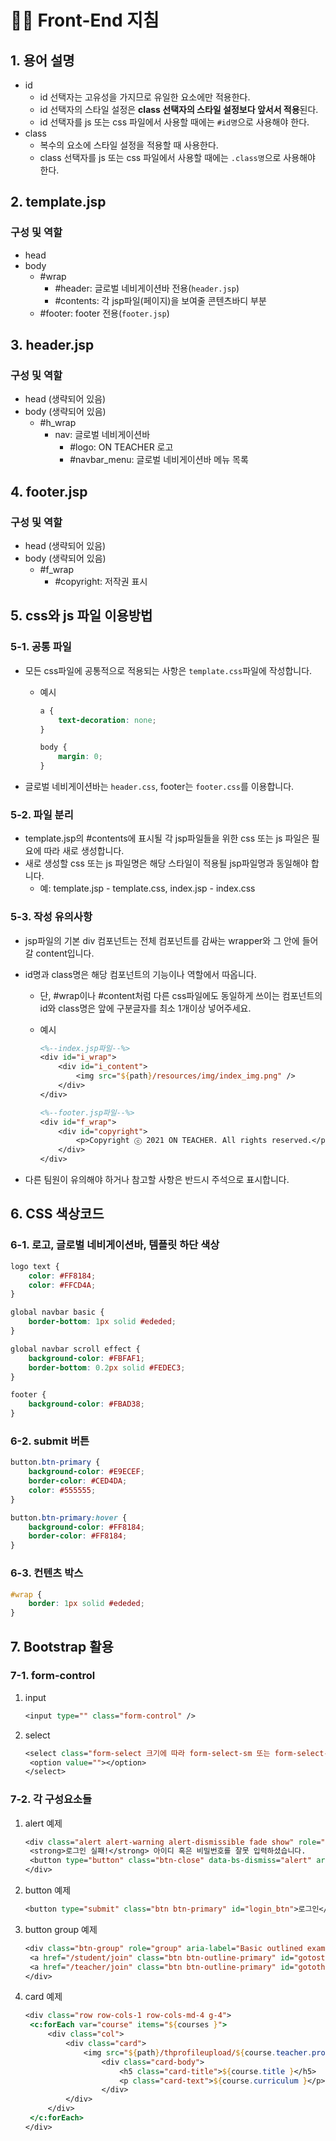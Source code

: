 # 👩‍💻 Front-End 지침

## 1. 용어 설명

- id
  - id 선택자는 고유성을 가지므로 유일한 요소에만 적용한다.
  - id 선택자의 스타일 설정은 **class 선택자의 스타일 설정보다 앞서서 적용**된다.
  - id 선택자를 js 또는 css 파일에서 사용할 때에는 `#id명`으로 사용해야 한다.
- class
  - 복수의 요소에 스타일 설정을 적용할 때 사용한다.
  - class 선택자를 js 또는 css 파일에서 사용할 때에는 `.class명`으로 사용해야 한다.

## 2. template.jsp

### 구성  및 역할

- head
- body
  - #wrap
    - #header: 글로벌 네비게이션바 전용(`header.jsp`)
    - #contents: 각 jsp파일(페이지)을 보여줄 콘텐츠바디 부분
  - #footer: footer 전용(`footer.jsp`)

## 3. header.jsp

### 구성 및 역할

- head (생략되어 있음)
- body (생략되어 있음)
  - #h_wrap
    - nav: 글로벌 네비게이션바
      - #logo: ON TEACHER 로고
      - #navbar_menu: 글로벌 네비게이션바 메뉴 목록

## 4. footer.jsp

### 구성 및 역할

- head (생략되어 있음)
- body (생략되어 있음)
  - #f_wrap
    - #copyright: 저작권 표시

## 5. css와 js 파일 이용방법

### 5-1. 공통 파일

- 모든 css파일에 공통적으로 적용되는 사항은 `template.css`파일에 작성합니다.

  - 예시

    ```css
    a {
        text-decoration: none;
    }
    
    body {
        margin: 0;
    }
    ```

- 글로벌 네비게이션바는 `header.css`, footer는 `footer.css`를 이용합니다.

### 5-2. 파일 분리

- template.jsp의 #contents에 표시될 각 jsp파일들을 위한 css 또는 js 파일은 필요에 따라 새로 생성합니다.
- 새로 생성할 css 또는 js 파일명은 해당 스타일이 적용될 jsp파일명과 동일해야 합니다.
  - 예: template.jsp - template.css, index.jsp - index.css

### 5-3. 작성 유의사항

- jsp파일의 기본 div 컴포넌트는 전체 컴포넌트를 감싸는 wrapper와 그 안에 들어갈 content입니다.

- id명과 class명은 해당 컴포넌트의 기능이나 역할에서 따옵니다.

  - 단, #wrap이나 #content처럼 다른 css파일에도 동일하게 쓰이는 컴포넌트의 id와 class명은 앞에 구분글자를 최소 1개이상 넣어주세요.

  - 예시

    ```jsp
    <%--index.jsp파일--%>
    <div id="i_wrap">
    	<div id="i_content">
    		<img src="${path}/resources/img/index_img.png" />
    	</div>
    </div>
    ```

    ```jsp
    <%--footer.jsp파일--%>
    <div id="f_wrap">
    	<div id="copyright">
    		<p>Copyright ⓒ 2021 ON TEACHER. All rights reserved.</p>
    	</div>
    </div>
    ```

- 다른 팀원이 유의해야 하거나 참고할 사항은 반드시 주석으로 표시합니다.

## 6. CSS 색상코드

### 6-1. 로고, 글로벌 네비게이션바, 템플릿 하단 색상

```css
logo text {
    color: #FF8184;
    color: #FFCD4A;
}

global navbar basic {
    border-bottom: 1px solid #ededed;
}

global navbar scroll effect {
    background-color: #FBFAF1;
    border-bottom: 0.2px solid #FEDEC3;
}

footer {
    background-color: #FBAD38;
}
```

### 6-2. submit 버튼

```css
button.btn-primary {
	background-color: #E9ECEF;
	border-color: #CED4DA;
	color: #555555;
}

button.btn-primary:hover {
	background-color: #FF8184;
	border-color: #FF8184;
}
```

### 6-3. 컨텐츠 박스

```css
#wrap {
    border: 1px solid #ededed;
}
```

## 7. Bootstrap 활용

### 7-1. form-control

1. input

   ```jsp
   <input type="" class="form-control" />
   ```

2. select

   ```jsp
   <select class="form-select 크기에 따라 form-select-sm 또는 form-select-lg 등">
   	<option value=""></option>
   </select>
   ```

### 7-2. 각 구성요소들

1. alert 예제

   ```jsp
   <div class="alert alert-warning alert-dismissible fade show" role="alert">
   	<strong>로그인 실패!</strong> 아이디 혹은 비밀번호를 잘못 입력하셨습니다.
   	<button type="button" class="btn-close" data-bs-dismiss="alert" aria-label="Close"></button>
   </div>
   ```

2. button 예제

   ```jsp
   <button type="submit" class="btn btn-primary" id="login_btn">로그인</button>
   ```

3. button group 예제

   ```jsp
   <div class="btn-group" role="group" aria-label="Basic outlined example">
   	<a href="/student/join" class="btn btn-outline-primary" id="gotostjoin">학생 가입</a>
   	<a href="/teacher/join" class="btn btn-outline-primary" id="gotothjoin">선생님 가입</a>
   </div>
   ```

4. card 예제

   ```jsp
   <div class="row row-cols-1 row-cols-md-4 g-4">
   	<c:forEach var="course" items="${courses }">
   		<div class="col">
   			<div class="card">
   				<img src="${path}/thprofileupload/${course.teacher.profileImg}" class="card-img-top">
   					<div class="card-body">
   						<h5 class="card-title">${course.title }</h5>
   						<p class="card-text">${course.curriculum }</p>
   					</div>
   			</div>
   		</div>
   	</c:forEach>
   </div>
   ```

   